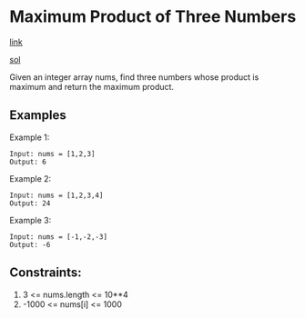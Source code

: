 # Maximum Product of Three Numbers

[link](https://leetcode.com/problems/maximum-product-of-three-numbers/)

[sol](https://www.youtube.com/watch?v=9A4Bebss1WQ)

Given an integer array nums, find three numbers whose product is maximum and return the maximum product.

## Examples

Example 1:

```
Input: nums = [1,2,3]
Output: 6
```

Example 2:

```
Input: nums = [1,2,3,4]
Output: 24
```

Example 3:

```
Input: nums = [-1,-2,-3]
Output: -6
```

## Constraints:
1. 3 <= nums.length <= 10**4
2. -1000 <= nums[i] <= 1000